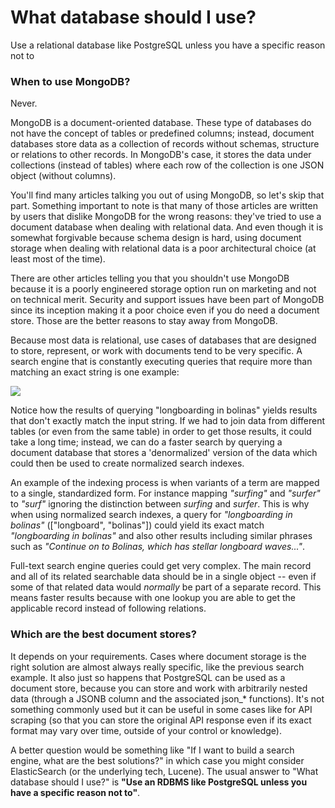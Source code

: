 # What database should I use?
Use a relational database like PostgreSQL unless you have a specific reason not to

### When to use MongoDB?

Never.

MongoDB is a document-oriented database. These type of databases do not have the concept of tables or predefined columns; instead, document databases store data as a collection of records without schemas, structure or relations to other records. In MongoDB's case, it stores the data under collections (instead of tables) where each row of the collection is one JSON object (without columns).

You'll find many articles talking you out of using MongoDB, so let's skip that part. Something important to note is that many of those articles are written by users that dislike MongoDB for the wrong reasons: they've tried to use a document database when dealing with relational data. And even though it is somewhat forgivable because schema design is hard, using document storage when dealing with relational data is a poor architectural choice (at least most of the time).

There are other articles telling you that you shouldn't use MongoDB because it is a poorly engineered storage option run on marketing and not on technical merit. Security and support issues have been part of MongoDB since its inception making it a poor choice even if you do need a document store. Those are the better reasons to stay away from MongoDB.

Because most data is relational, use cases of databases that are designed to store, represent, or work with documents tend to be very specific. A search engine that is constantly executing queries that require more than matching an exact string is one example:

![](https://i.imgur.com/QOcPX3r.png)

Notice how the results of querying "longboarding in bolinas" yields results that don't exactly match the input string. If we had to join data from different tables (or even from the same table) in order to get those results, it could take a long time; instead, we can do a faster search by querying a document database that stores a 'denormalized' version of the data which could then be used to create normalized search indexes.

An example of the indexing process is when variants of a term are mapped to a single, standardized form. For instance mapping _"surfing"_ and _"surfer"_ to _"surf"_ ignoring the distinction between _surfing_ and _surfer_. This is why when using normalized search indexes, a query for _"longboarding in bolinas"_ (["longboard", "bolinas"]) could yield its exact match  _"longboarding in bolinas"_ and also other results including similar phrases such as _"Continue on to Bolinas, which has stellar longboard waves..."_.

Full-text search engine queries could get very complex. The main record and all of its related searchable data should be in a single object -- even if some of that related data would *normally* be part of a separate record. This means faster results because with one lookup you are able to get the applicable record instead of following relations.

### Which are the best document stores?
It depends on your requirements. Cases where document storage is the right solution are almost always really specific, like the previous search example. It also just so happens that PostgreSQL can be used as a document store, because you can store and work with arbitrarily nested data (through a JSONB column and the associated json_* functions). It's not something commonly used but it can be useful in some cases like for API scraping (so that you can store the original API response even if its exact format may vary over time, outside of your control or knowledge).

A better question would be something like "If I want to build a search engine, what are the best solutions?" in which case you might consider ElasticSearch (or the underlying tech, Lucene).  The usual answer to "What database should I use?" is **"Use an RDBMS like PostgreSQL unless you have a specific reason not to"**.
